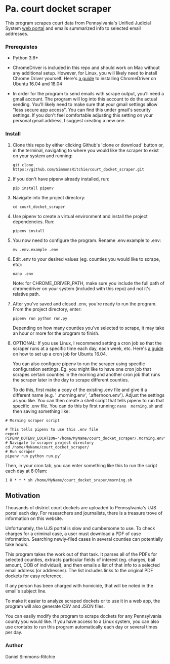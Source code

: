 # Pa. court docket scraper

This program scrapes court data from Pennsylvania's Unified Judicial System [web portal](https://ujsportal.pacourts.us/DocketSheets/MDJ.aspx) and emails summarized info to selected email addresses.

### Prerequistes

- Python 3.6+

- ChromeDriver is included in this repo and should work on Mac without any 
additional setup. However, for Linux, you will likely need to install Chrome Driver yourself. Here's [a guide](https://tecadmin.net/setup-selenium-chromedriver-on-ubuntu/) to installing ChromeDriver on Ubuntu 16.04 and 18.04

- In order for the program to send emails with scrape output, you'll need a 
gmail account. The program will log into this account to do the actual sending. You'll likely need to make sure that your gmail settings allow "less secure app access". You can find this under gmail's security settings. If you don't feel comfortable adjusting this setting on your personal gmail address, I suggest creating a new one. 

### Install

1. Clone this repo by either clicking Github's 'clone or download' button or,
 in the terminal, navigating to where you would like the 
scraper to exist on your system and running:

    `git clone https://github.com/SimmonsRitchie/court_docket_scraper.git`

2. If you don't have pipenv already installed, run:

    `pip install pipenv`

3. Navigate into the project directory:

    `cd court_docket_scraper`
     
4. Use pipenv to create a virtual environment and install the project 
dependencies. Run:

    `pipenv install`

5. You now need to configure the program. Rename .env.example to .env:

    `mv .env.example .env`

6. Edit .env to your desired values (eg. counties you would like to scrape, 
etc):

    `nano .env`

    Note: for CHROME_DRIVER_PATH, make sure you include the full path of 
    chromedriver on your system (included with this repo) and not it's relative path.

7. After you've saved and closed .env, you're ready to run the program. From
 the project directory, enter:

    `pipenv run python run.py`
    
    Depending on how many counties you've selected to scrape, it may take an hour or more for the program to finish.
    
8. OPTIONAL: If you use Linux, I recommend setting a cron job so that the 
scraper runs at a specific time each day, each week, etc. Here's [a guide](https://www.liquidweb.com/kb/create-a-cron-task-in-ubuntu-16-04/) on 
how to set up a cron job for Ubuntu 16.04.

    You can also configure pipenv to run the scraper using specific 
configuration settings. Eg. you might like to have one cron job that scrapes
 certain counties in the morning and another cron job that runs the scraper 
 later in the day to scrape different counties.
 
   To do this, first make a copy of the existing .env file and give it a different name (e.g. '
 .morning.env', '.afternoon.env'). Adjust the settings as you like. You can 
 then create a shell script that 
 tells pipenv to run that specific .env file. You can do this by first 
 running: `nano 
 morning.sh` and then 
 saving something like:
 

```
# Morning scraper script

# This tells pipenv to use this .env file
export PIPENV_DOTENV_LOCATION="/home/MyName/court_docket_scraper/.morning.env"
# Navigate to scraper project directory
cd /home/MyName/court_docket_scraper/
# Run scraper
pipenv run python run.py`
```

Then, in your cron tab, you can enter something like this to run the script 
each day at 8:01am:

```1 8 * * * sh /home/MyName/court_docket_sraper/morning.sh```
 

## Motivation

Thousands of district court dockets are uploaded to Pennsylvania's UJS portal each day. For researchers and journalists, there is a treasure trove of information on this website.

Unfortunately, the UJS portal is slow and cumbersome to use. To check charges for a criminal case, a user must download a PDF of case information. Searching newly-filed cases in several counties can potentially take hours.

This program takes the work out of that task. It parses all of the PDFs for selected counties, extracts particular fields of interest (eg. charges, bail amount, DOB of individual), and then emails a list of that info to a selected email address (or addresses). The list includes links to the original PDF dockets for easy reference.

If any person has been charged with homicide, that will be noted in the email's subject line.

To make it easier to analyze scraped dockets or to use it in a web app, the program will also generate CSV and JSON files.

You can easily modify the program to scrape dockets for any Pennsylvania county you would like. If you have access to a Linux system, you can also use crontabs to run this program automatically each day or several times per day.

### Author

Daniel Simmons-Ritchie
